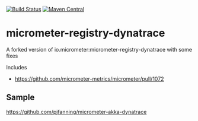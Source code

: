 [![Build Status](https://travis-ci.org/kontainers/micrometer-registry-dynatrace.svg?branch=master)](https://travis-ci.org/kontainers/micrometer-registry-dynatrace)
[![Maven Central](https://maven-badges.herokuapp.com/maven-central/io.kontainers/micrometer-registry-dynatrace/badge.svg)](https://maven-badges.herokuapp.com/maven-central/io.kontainers/micrometer-registry-dynatrace)

# micrometer-registry-dynatrace
A forked version of io.micrometer:micrometer-registry-dynatrace with some fixes

Includes
* https://github.com/micrometer-metrics/micrometer/pull/1072

## Sample

https://github.com/pjfanning/micrometer-akka-dynatrace
